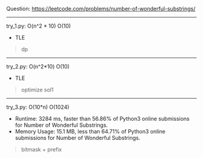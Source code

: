 Question: https://leetcode.com/problems/number-of-wonderful-substrings/

---

try_1.py: O(n^2 * 10) O(10)

* TLE

> dp

---

try_2.py: O(n^2*10) O(10)

* TLE

> optimize sol1

---

try_3.py: O(10*n) O(1024)

* Runtime: 3284 ms, faster than 56.86% of Python3 online submissions for Number of Wonderful Substrings.
* Memory Usage: 15.1 MB, less than 64.71% of Python3 online submissions for Number of Wonderful Substrings.

> bitmask + prefix